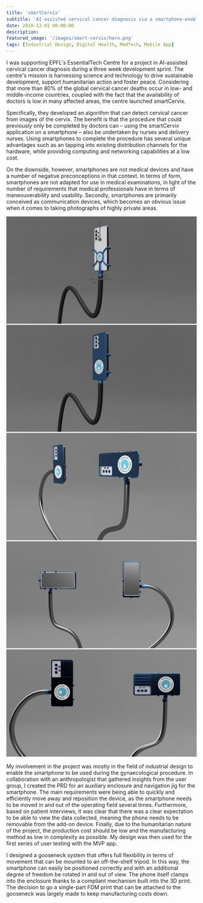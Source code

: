 ```yaml
---
title: 'smartCervix'
subtitle: 'AI-assisted cervical cancer diagnosis via a smartphone-enabled device'
date: 2018-12-01 00:00:00
description: 
featured_image: '/images/smart-cervix/hero.png'
tags: [Industrial Design, Digital Health, MedTech, Mobile App]
---
```


I was supporting EPFL's EssentialTech Centre for a project in AI-assisted cervical cancer diagnosis during a three week development sprint. The centre's mission is harnessing science and technology to drive sustainable development, support humanitarian action and foster peace. Considering that more than 80% of the global cervical cancer deaths occur in low- and middle-income countries, coupled with the fact that the availability of doctors is low in many affected areas, the centre launched smartCervix.

Specifically, they developed an algorithm that can detect cervical cancer from images of the cervix. The benefit is that the procedure that could previously only be completed by doctors can – using the smartCervix application on a smartphone – also be undertaken by nurses and delivery nurses. Using smartphones to complete the procedure has several unique advantages such as an tapping into existing distribution channels for the hardware, while providing computing and networking capabilities at a low cost.

On the downside, however, smartphones are not medical devices and have a number of negative preconceptions in that context. In terms of form, smartphones are not adapted for use in medical examinations, in light of the number of requirements that medical professionals have in terms of maneouverability and usability. Secondly, smartphones are primarily conceived as communication devices, which becomes an obvious issue when it comes to taking photographs of highly private areas.

<div class="gallery" data-columns="2">
	<img src="/images/smart-cervix/1.jpg" />
	<img src="/images/smart-cervix/2.jpg" />
	<img src="/images/smart-cervix/3.jpg" />
    <img src="/images/smart-cervix/4.jpg" />
	<img src="/images/smart-cervix/5.jpg" />
</div>

My involvement in the project was mostly in the field of industrial design to enable the smartphone to be used during the gynaecological procedure. In collaboration with an anthropologist that gathered insights from the user group, I created the PRD for an auxiliary enclosure and navigation jig for the smartphone. The main requirements were being able to quickly and efficiently move away and reposition the device, as the smartphone needs to be moved in and out of the operating field several times. Furthermore, based on patient interviews, it was clear that there was a clear expectation to be able to view the data collected, meaning the phone needs to be removable from the add-on device. Finally, due to the humanitarian nature of the project, the production cost should be low and the manufacturing method as low in complexity as possible. My design was then used for the first series of user testing with the MVP app.

I designed a gooseneck system that offers full flexibility in terms of movement that can be mounted to an off-the-shelf tripod. In this way, the smartphone can easily be positioned correctly and with an additional degree of freedom be rotated in and out of view. The phone itself clamps into the enclosure thanks to a compliant mechanism built into the 3D print. The decision to go a single-part FDM print that can be attached to the gooseneck was largely made to keep manufacturing costs down.